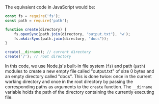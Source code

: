 The equivalent code in JavaScript would be:

```javascript
const fs = require('fs');
const path = require('path');

function create(directory) {
    fs.openSync(path.join(directory, "output.txt"), 'w');
    fs.mkdirSync(path.join(directory, "docs"));
}

create(__dirname); // current directory
create('/'); // root directory
```

In this code, we use Node.js's built-in file system (`fs`) and path (`path`) modules to create a new empty file called "output.txt" of size 0 bytes and an empty directory called "docs". This is done twice: once in the current working directory and once in the root directory by passing the corresponding paths as arguments to the `create` function. The `__dirname` variable holds the path of the directory containing the currently executing file.
